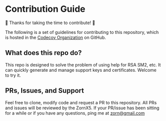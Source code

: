# Contribution Guide

:tada: Thanks for taking the time to contribute! :tada:

The following is a set of guidelines for contributing to this repository, which is hosted in the [Codecov Organization](https://github.com/codecov) on GitHub.

## What does this repo do?

This repo is designed to solve the problem of using help for RSA SM2, etc. It can quickly generate and manage support keys and certificates. Welcome to try it.

## PRs, Issues, and Support

Feel free to clone, modify code and request a PR to this repository. All PRs and issues will be reviewed by the ZornX5. If your PR/issue has been sitting for a while or if you have any questions, ping me at zorn@gmail.com
